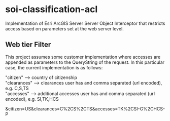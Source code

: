 # soi-classification-acl
Implementation of Esri ArcGIS Server Server Object Interceptor that restricts access based on parameters set at the web server level.

## Web tier Filter
This project assumes some customer implementation where accesses are appended as parameters to the QueryString of the request.  In this particular case, the current implementation is as follows:

"citizen" --> country of citizenship<br>
"clearances" --> clearances user has and comma separated (url encoded), e.g. C,S,TS<br>
"accesses" --> additional accesses user has and comma separated (url encoded), e.g. SI,TK,HCS<br>

&citizen=US&clearances=C%2CS%2CTS&accesses=TK%2CSI-G%2CHCS-P

